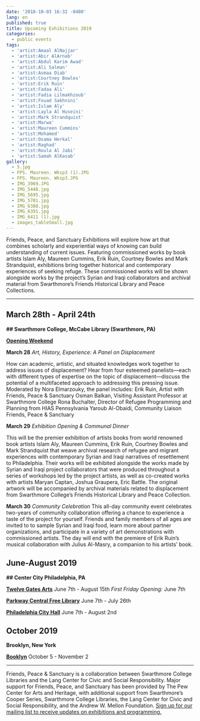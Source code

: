 ```yaml
---
date: '2018-10-03 16:32 -0400'
lang: en
published: true
title: Upcoming Exhibitions 2019
categories:
  - public events
tags:
  - 'artist:Amaal AlNajjar'
  - 'artist:Abir AlArnab'
  - 'artist:Abdul Karim Awad'
  - 'artist:Ali Salman'
  - 'artist:Asmaa Diab'
  - 'artist:Courtney Bowles'
  - 'artist:Erik Ruin'
  - 'artist:Fadaa Ali'
  - 'artist:Fadia Lilmakhzoub'
  - 'artist:Fouad Sakhnini'
  - 'artist:Islam Aly'
  - 'artist:Layla Al Huseini'
  - 'artist:Mark Strandquist'
  - 'artist:Marwa'
  - 'artist:Maureen Cummins'
  - 'artist:Mohamed'
  - 'artist:Osama Herkal'
  - 'artist:Raghad'
  - 'artist:Roula Al Jabi'
  - 'artist:Samah AlKasab'
gallery:
  - 5.jpg
  - FPS. Maureen. Wksp3 (1).JPG
  - FPS. Maureen. Wksp3.JPG
  - IMG_3969.JPG
  - IMG_5448.jpg
  - IMG_5695.jpg
  - IMG_5701.jpg
  - IMG_6388.jpg
  - IMG_6391.jpg
  - IMG_6411 (1).jpg
  - images_tableSmall.jpg
---
```

Friends, Peace, and Sanctuary Exhibitions will explore how art that combines scholarly and experiential ways of knowing can build understanding of current issues. Featuring commissioned works by book artists Islam Aly, Maureen Cummins, Erik Ruin, Courtney Bowles and Mark Strandquist, exhibitions bring together historical and contemporary experiences of seeking refuge. These commissioned works will be shown alongside works by the project’s Syrian and Iraqi collaborators and archival material from Swarthmore’s Friends Historical Library and Peace Collections.


<hr/>


## **March 28th - April 24th**

**## Swarthmore College, McCabe Library (Swarthmore, PA)**

**[Opening Weekend](https://www.swarthmore.edu/cooper-series/friends-peace-and-sanctuary)**

**March 28**
_Art, History, Experience: A Panel on Displacement_

How can academic, artistic, and situated knowledges work together to address issues of displacement? Hear from four esteemed panelists—each with different types of expertise on the topic of displacement—discuss the potential of a multifaceted approach to addressing this pressing issue.
	Moderated by Nora Elmarzouky, the panel includes: 
	Erik Ruin, Artist with Friends, Peace & Sanctuary
	Osman Balkan, Visiting Assistant Professor at Swarthmore College
	Rona Buchalter, Director of Refugee Programming and Planning from HIAS Pennsylvania
	Yaroub Al-Obaidi, Community Liaison Friends, Peace & Sanctuary

**March 29**
_Exhibition Opening & Communal Dinner_

This will be the premier exhibition of artists books from world renowned book artists Islam Aly, Maureen Cummins, Erik Ruin, Courtney Bowles and Mark Strandquist that weave archival research of refugee and migrant experiences with contemporary Syrian and Iraqi narratives of resettlement to Philadelphia. Their works will be exhibited alongside the works made by Syrian and Iraqi project collaborators that were produced throughout a series of workshops led by the project artists, as well as co-created works with artists Maryan Captan, Joshua Graupera, Eric Battle. The original artwork will be accompanied by archival materials related to displacement from Swarthmore College’s Friends Historical Library and Peace Collection.

**March 30**
_Community Celebration_
This all-day community event celebrates two-years of community collaboration offering a chance to experience a taste of the project for yourself. Friends and family members of all ages are invited to to sample Syrian and Iraqi food, learn more about partner organizations, and participate in a variety of art demonstrations with commissioned artists. The day will end with the premiere of Erik Ruin’s musical collaboration with Julius Al-Masry, a companion to his artists’ book.

    
## **June-August 2019**

**## Center City Philadelphia, PA**

**[Twelve Gates Arts](http://www.twelvegatesarts.org/)** 
June 7th - August 15th 
_First Friday Opening:_ June 7th

**[Parkway Central Free Library](http://www.freelibrary.org/)** 
June 7th - July 26th

**[Philadelphia City Hall](http://creativephl.org/exhibitions/)**
June 7th - August 2nd


## **October 2019**
**Brooklyn, New York**

**[Booklyn](https://booklyn.org/)**
October 5 - November 2


<hr/>

Friends, Peace & Sanctuary is a collaboration between Swarthmore College Libraries and the Lang Center for Civic and Social Responsibility. Major support for Friends, Peace, and Sanctuary has been provided by The Pew Center for Arts and Heritage, with additional support from Swarthmore’s Cooper Series, Swarthmore College Libraries, the Lang Center for Civic and Social Responsibility, and the Andrew W. Mellon Foundation. [Sign up for our mailing list to receive updates on exhibitions and programming.](https://swarthmore.us17.list-manage.com/subscribe?u=9f8984ff586acfa1617f69c6e&id=c599b670ce)
